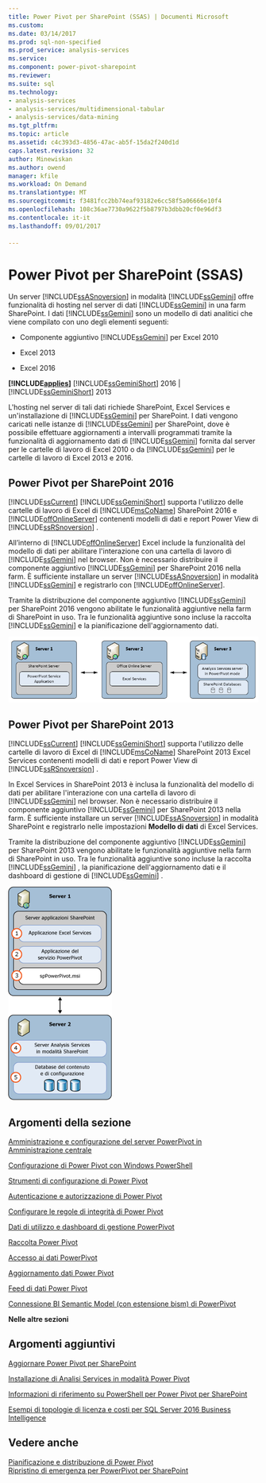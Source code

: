 ```yaml
---
title: Power Pivot per SharePoint (SSAS) | Documenti Microsoft
ms.custom: 
ms.date: 03/14/2017
ms.prod: sql-non-specified
ms.prod_service: analysis-services
ms.service: 
ms.component: power-pivot-sharepoint
ms.reviewer: 
ms.suite: sql
ms.technology:
- analysis-services
- analysis-services/multidimensional-tabular
- analysis-services/data-mining
ms.tgt_pltfrm: 
ms.topic: article
ms.assetid: c4c393d3-4856-47ac-ab5f-15da2f240d1d
caps.latest.revision: 32
author: Minewiskan
ms.author: owend
manager: kfile
ms.workload: On Demand
ms.translationtype: MT
ms.sourcegitcommit: f3481fcc2bb74eaf93182e6cc58f5a06666e10f4
ms.openlocfilehash: 108c36ae7730a9622f5b8797b3dbb20cf0e96df3
ms.contentlocale: it-it
ms.lasthandoff: 09/01/2017

---
```

# <a name="power-pivot-for-sharepoint-ssas"></a>Power Pivot per SharePoint (SSAS)
  Un server [!INCLUDE[ssASnoversion](../../includes/ssasnoversion-md.md)] in modalità [!INCLUDE[ssGemini](../../includes/ssgemini-md.md)] offre funzionalità di hosting nel server di dati [!INCLUDE[ssGemini](../../includes/ssgemini-md.md)] in una farm SharePoint. I dati [!INCLUDE[ssGemini](../../includes/ssgemini-md.md)] sono un modello di dati analitici che viene compilato con uno degli elementi seguenti:  
  
-   Componente aggiuntivo [!INCLUDE[ssGemini](../../includes/ssgemini-md.md)] per Excel 2010  
  
-   Excel 2013  
  
-   Excel 2016  
  
 **[!INCLUDE[applies](../../includes/applies-md.md)]**  [!INCLUDE[ssGeminiShort](../../includes/ssgeminishort-md.md)] 2016 | [!INCLUDE[ssGeminiShort](../../includes/ssgeminishort-md.md)] 2013  
  
 L'hosting nel server di tali dati richiede SharePoint, Excel Services e un'installazione di [!INCLUDE[ssGemini](../../includes/ssgemini-md.md)] per SharePoint. I dati vengono caricati nelle istanze di [!INCLUDE[ssGemini](../../includes/ssgemini-md.md)] per SharePoint, dove è possibile effettuare aggiornamenti a intervalli programmati tramite la funzionalità di aggiornamento dati di [!INCLUDE[ssGemini](../../includes/ssgemini-md.md)] fornita dal server per le cartelle di lavoro di Excel 2010 o da [!INCLUDE[ssGemini](../../includes/ssgemini-md.md)] per le cartelle di lavoro di Excel 2013 e 2016.  
  
## <a name="power-pivot-for-sharepoint-2016"></a>Power Pivot per SharePoint 2016  
 [!INCLUDE[ssCurrent](../../includes/sscurrent-md.md)] [!INCLUDE[ssGeminiShort](../../includes/ssgeminishort-md.md)] supporta l'utilizzo delle cartelle di lavoro di Excel di [!INCLUDE[msCoName](../../includes/msconame-md.md)] SharePoint 2016 e [!INCLUDE[offOnlineServer](../../includes/offonlineserver-md.md)] contenenti modelli di dati e report Power View di [!INCLUDE[ssRSnoversion](../../includes/ssrsnoversion-md.md)] .  
  
 All’interno di [!INCLUDE[offOnlineServer](../../includes/offonlineserver-md.md)] Excel include la funzionalità del modello di dati per abilitare l'interazione con una cartella di lavoro di [!INCLUDE[ssGemini](../../includes/ssgemini-md.md)] nel browser. Non è necessario distribuire il componente aggiuntivo [!INCLUDE[ssGemini](../../includes/ssgemini-md.md)] per SharePoint 2016 nella farm. È sufficiente installare un server [!INCLUDE[ssASnoversion](../../includes/ssasnoversion-md.md)] in modalità [!INCLUDE[ssGemini](../../includes/ssgemini-md.md)] e registrarlo con [!INCLUDE[offOnlineServer](../../includes/offonlineserver-md.md)].  
  
 Tramite la distribuzione del componente aggiuntivo [!INCLUDE[ssGemini](../../includes/ssgemini-md.md)] per SharePoint 2016 vengono abilitate le funzionalità aggiuntive nella farm di SharePoint in uso. Tra le funzionalità aggiuntive sono incluse la raccolta [!INCLUDE[ssGemini](../../includes/ssgemini-md.md)] e la pianificazione dell'aggiornamento dati.  
  
 ![SSAS di Power Pivot 3 modalità Server con Office Online Server](../../analysis-services/power-pivot-sharepoint/media/as-powerpivot-mode-3server-oos-deploy.png "SSAS di Power Pivot 3 modalità Server con Office Online Server")  
  
## <a name="power-pivot-for-sharepoint-2013"></a>Power Pivot per SharePoint 2013  
 [!INCLUDE[ssCurrent](../../includes/sscurrent-md.md)] [!INCLUDE[ssGeminiShort](../../includes/ssgeminishort-md.md)] supporta l'utilizzo delle cartelle di lavoro di Excel di [!INCLUDE[msCoName](../../includes/msconame-md.md)] SharePoint 2013 Excel Services contenenti modelli di dati e report Power View di [!INCLUDE[ssRSnoversion](../../includes/ssrsnoversion-md.md)] .  
  
 In Excel Services in SharePoint 2013 è inclusa la funzionalità del modello di dati per abilitare l'interazione con una cartella di lavoro di [!INCLUDE[ssGemini](../../includes/ssgemini-md.md)] nel browser. Non è necessario distribuire il componente aggiuntivo [!INCLUDE[ssGemini](../../includes/ssgemini-md.md)] per SharePoint 2013 nella farm. È sufficiente installare un server [!INCLUDE[ssASnoversion](../../includes/ssasnoversion-md.md)] in modalità SharePoint e registrarlo nelle impostazioni **Modello di dati** di Excel Services.  
  
 Tramite la distribuzione del componente aggiuntivo [!INCLUDE[ssGemini](../../includes/ssgemini-md.md)] per SharePoint 2013 vengono abilitate le funzionalità aggiuntive nella farm di SharePoint in uso. Tra le funzionalità aggiuntive sono incluse la raccolta [!INCLUDE[ssGemini](../../includes/ssgemini-md.md)] , la pianificazione dell'aggiornamento dati e il dashboard di gestione di [!INCLUDE[ssGemini](../../includes/ssgemini-md.md)] .  
  
 ![Distribuzione di Server SSAS PowerPivot modalità 2](../../analysis-services/power-pivot-sharepoint/media/as-powerpivot-mode-2server-deployment.gif "distribuzione a Server SSAS PowerPivot modalità 2")  
  
##  <a name="bkmk_RelatedContent"></a> Argomenti della sezione  
 [Amministrazione e configurazione del server PowerPivot in Amministrazione centrale](../../analysis-services/power-pivot-sharepoint/power-pivot-server-administration-and-configuration-in-central-administration.md)  
  
 [Configurazione di Power Pivot con Windows PowerShell](../../analysis-services/power-pivot-sharepoint/power-pivot-configuration-using-windows-powershell.md)  
  
 [Strumenti di configurazione di Power Pivot](../../analysis-services/power-pivot-sharepoint/power-pivot-configuration-tools.md)  
  
 [Autenticazione e autorizzazione di Power Pivot](../../analysis-services/power-pivot-sharepoint/power-pivot-authentication-and-authorization.md)  
  
 [Configurare le regole di integrità di Power Pivot](../../analysis-services/power-pivot-sharepoint/configure-power-pivot-health-rules.md)  
  
 [Dati di utilizzo e dashboard di gestione PowerPivot](../../analysis-services/power-pivot-sharepoint/power-pivot-management-dashboard-and-usage-data.md)  
  
 [Raccolta Power Pivot](http://msdn.microsoft.com/library/2a0db616-e08e-4062-aac8-979f8cad7794)  
  
 [Accesso ai dati PowerPivot](../../analysis-services/power-pivot-sharepoint/power-pivot-data-access.md)  
  
 [Aggiornamento dati Power Pivot](../../analysis-services/power-pivot-sharepoint/power-pivot-data-refresh.md)  
  
 [Feed di dati Power Pivot](../../analysis-services/power-pivot-sharepoint/power-pivot-data-feeds.md)  
  
 [Connessione BI Semantic Model &#40;con estensione bism&#41; di PowerPivot](../../analysis-services/power-pivot-sharepoint/power-pivot-bi-semantic-model-connection-bism.md)  
  
 **Nelle altre sezioni**  
  
## <a name="additional-topics"></a>Argomenti aggiuntivi  
 [Aggiornare Power Pivot per SharePoint](../../database-engine/install-windows/upgrade-power-pivot-for-sharepoint.md)  
  
 [Installazione di Analisi Services in modalità Power Pivot](../../analysis-services/instances/install-windows/install-analysis-services-in-power-pivot-mode.md)  
  
 [Informazioni di riferimento su PowerShell per Power Pivot per SharePoint](../../analysis-services/powershell/powershell-reference-for-power-pivot-for-sharepoint.md)  
  
 [Esempi di topologie di licenza e costi per SQL Server 2016 Business Intelligence](http://msdn.microsoft.com/library/682b8711-407a-48d1-9807-415d4c24dad6)  
  
## <a name="see-also"></a>Vedere anche  
 [Pianificazione e distribuzione di Power Pivot](http://go.microsoft.com/fwlink/?linkID=220972)   
 [Ripristino di emergenza per PowerPivot per SharePoint](http://go.microsoft.com/fwlink/p/?LinkId=389570)  
  
  

